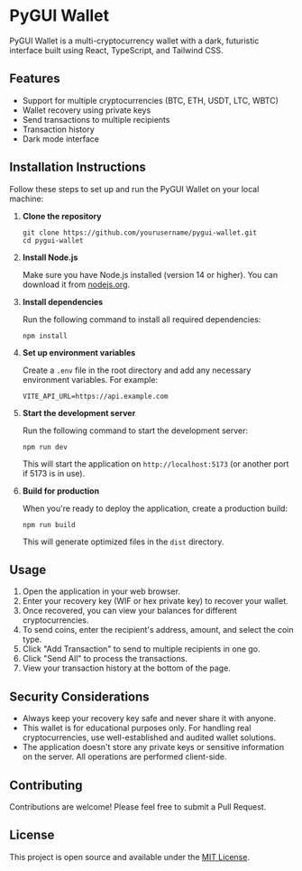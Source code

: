 # PyGUI Wallet

PyGUI Wallet is a multi-cryptocurrency wallet with a dark, futuristic interface built using React, TypeScript, and Tailwind CSS.

## Features

- Support for multiple cryptocurrencies (BTC, ETH, USDT, LTC, WBTC)
- Wallet recovery using private keys
- Send transactions to multiple recipients
- Transaction history
- Dark mode interface

## Installation Instructions

Follow these steps to set up and run the PyGUI Wallet on your local machine:

1. **Clone the repository**

   ```
   git clone https://github.com/yourusername/pygui-wallet.git
   cd pygui-wallet
   ```

2. **Install Node.js**

   Make sure you have Node.js installed (version 14 or higher). You can download it from [nodejs.org](https://nodejs.org/).

3. **Install dependencies**

   Run the following command to install all required dependencies:

   ```
   npm install
   ```

4. **Set up environment variables**

   Create a `.env` file in the root directory and add any necessary environment variables. For example:

   ```
   VITE_API_URL=https://api.example.com
   ```

5. **Start the development server**

   Run the following command to start the development server:

   ```
   npm run dev
   ```

   This will start the application on `http://localhost:5173` (or another port if 5173 is in use).

6. **Build for production**

   When you're ready to deploy the application, create a production build:

   ```
   npm run build
   ```

   This will generate optimized files in the `dist` directory.

## Usage

1. Open the application in your web browser.
2. Enter your recovery key (WIF or hex private key) to recover your wallet.
3. Once recovered, you can view your balances for different cryptocurrencies.
4. To send coins, enter the recipient's address, amount, and select the coin type.
5. Click "Add Transaction" to send to multiple recipients in one go.
6. Click "Send All" to process the transactions.
7. View your transaction history at the bottom of the page.

## Security Considerations

- Always keep your recovery key safe and never share it with anyone.
- This wallet is for educational purposes only. For handling real cryptocurrencies, use well-established and audited wallet solutions.
- The application doesn't store any private keys or sensitive information on the server. All operations are performed client-side.

## Contributing

Contributions are welcome! Please feel free to submit a Pull Request.

## License

This project is open source and available under the [MIT License](LICENSE).